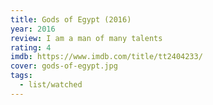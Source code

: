 ```yaml
---
title: Gods of Egypt (2016)
year: 2016
review: I am a man of many talents
rating: 4
imdb: https://www.imdb.com/title/tt2404233/
cover: gods-of-egypt.jpg
tags:
  - list/watched
---
```

